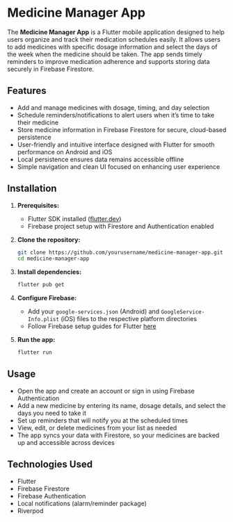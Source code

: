# Medicine Manager App

The **Medicine Manager App** is a Flutter mobile application designed to help users organize and track their medication schedules easily. It allows users to add medicines with specific dosage information and select the days of the week when the medicine should be taken. The app sends timely reminders to improve medication adherence and supports storing data securely in Firebase Firestore.

## Features

- Add and manage medicines with dosage, timing, and day selection  
- Schedule reminders/notifications to alert users when it’s time to take their medicine  
- Store medicine information in Firebase Firestore for secure, cloud-based persistence  
- User-friendly and intuitive interface designed with Flutter for smooth performance on Android and iOS  
- Local persistence ensures data remains accessible offline  
- Simple navigation and clean UI focused on enhancing user experience  

## Installation

1. **Prerequisites:**  
    - Flutter SDK installed ([flutter.dev](https://flutter.dev/docs/get-started/install))  
    - Firebase project setup with Firestore and Authentication enabled  

2. **Clone the repository:**  
    ```bash
    git clone https://github.com/yourusername/medicine-manager-app.git
    cd medicine-manager-app
    ```

3. **Install dependencies:**  
    ```bash
    flutter pub get
    ```

4. **Configure Firebase:**  
    - Add your `google-services.json` (Android) and `GoogleService-Info.plist` (iOS) files to the respective platform directories  
    - Follow Firebase setup guides for Flutter [here](https://firebase.flutter.dev/docs/overview)  

5. **Run the app:**  
    ```bash
    flutter run
    ```
## Usage

- Open the app and create an account or sign in using Firebase Authentication
- Add a new medicine by entering its name, dosage details, and select the days you need to take it
- Set up reminders that will notify you at the scheduled times
- View, edit, or delete medicines from your list as needed
- The app syncs your data with Firestore, so your medicines are backed up and accessible across devices

## Technologies Used
- Flutter
- Firebase Firestore
- Firebase Authentication
- Local notifications (alarm/reminder package)
- Riverpod 
